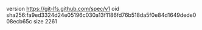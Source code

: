 version https://git-lfs.github.com/spec/v1
oid sha256:fa9ed3324d24e05196c030a13f1186fd76b518da5f0e84d1649dede008ecb65c
size 2261
